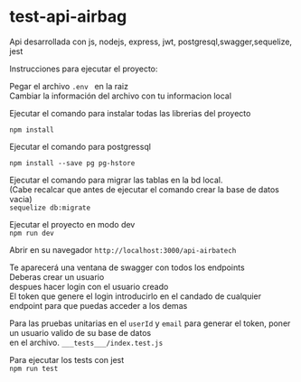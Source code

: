# test-api-airbag

Api desarrollada con js, nodejs, express, jwt, postgresql,swagger,sequelize, jest <br>

Instrucciones para ejecutar el proyecto: <br>

Pegar el archivo ```.env ``` en la raiz <br>
Cambiar la información del archivo con tu informacion local <br>

Ejecutar el comando para instalar todas las librerias del proyecto <br>
```
npm install 
```

Ejecutar el comando para  postgressql
```
npm install --save pg pg-hstore
```

Ejecutar el comando para migrar las tablas en la bd local. <br>
(Cabe recalcar que antes de ejecutar el comando crear la base de datos vacia) <br>
```sequelize db:migrate```

Ejecutar el proyecto en modo dev <br>
```npm run dev``` 

Abrir en su navegador
```http://localhost:3000/api-airbatech```

Te aparecerá una ventana de swagger con todos los endpoints <br>
Deberas crear un usuario <br>
despues hacer login con el usuario creado <br>
El token que genere el login introducirlo en el candado de cualquier endpoint para que puedas acceder a los demas

Para las pruebas unitarias en el ```userId``` y ```email``` para generar el token, poner un usuario valido de su base de datos <br>
en el archivo. ```___tests___/index.test.js``` <br>  

Para ejecutar los tests con jest <br>
```npm run test``` 
